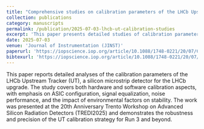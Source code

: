 ```yaml
---
title: "Comprehensive studies on calibration parameters of the LHCb Upstream Tracker"
collection: publications
category: manuscripts
permalink: /publication/2025-07-03-lhcb-ut-calibration-studies
excerpt: 'This paper presents detailed studies of calibration parameters for the LHCb Upstream Tracker, including in-depth analysis of ASIC behaviour, detector response, and data-driven optimization for the upgraded tracking system.'
date: 2025-07-03
venue: 'Journal of Instrumentation (JINST)'
paperurl: 'https://iopscience.iop.org/article/10.1088/1748-0221/20/07/C07007'
bibtexurl: 'https://iopscience.iop.org/article/10.1088/1748-0221/20/07/C07007'
---
```

  
This paper reports detailed analyses of the calibration parameters of the LHCb Upstream Tracker (UT), a silicon microstrip detector for the LHCb upgrade. The study covers both hardware and software calibration aspects, with emphasis on ASIC configuration, signal equalization, noise performance, and the impact of environmental factors on stability. The work was presented at the 20th Anniversary Trento Workshop on Advanced Silicon Radiation Detectors (TREDI2025) and demonstrates the robustness and precision of the UT calibration strategy for Run 3 and beyond.
